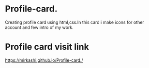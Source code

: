# Profile-card.
Creating profile card using html,css.In this card i make icons for other account and few intro of my work.</br>
# Profile card visit link
https://mirkashi.github.io/Profile-card./

